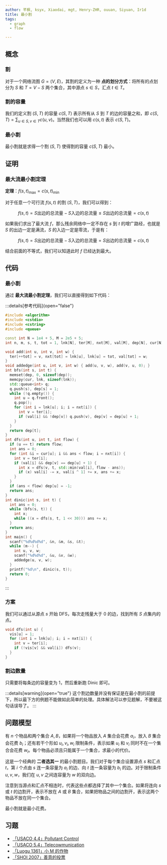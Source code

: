 ```yaml
---
author: 芊枫, ksyx, Xiaodai, mgt, Henry-ZHR, ouuan, Siyuan, Ir1d
title: 最小割
tags:
  - graph
  - flow

---
```


## 概念

### 割

对于一个网络流图 $G=(V,E)$，其割的定义为一种 **点的划分方式**：将所有的点划分为 $S$ 和 $T=V-S$ 两个集合，其中源点 $s\in S$，汇点 $t\in T$。

### 割的容量

我们的定义割 $(S,T)$ 的容量 $c(S,T)$ 表示所有从 $S$ 到 $T$ 的边的容量之和，即 $c(S,T)=\sum_{u\in S,v\in T}c(u,v)$。当然我们也可以用 $c(s,t)$ 表示 $c(S,T)$。

### 最小割

最小割就是求得一个割 $(S,T)$ 使得割的容量 $c(S,T)$ 最小。

## 证明

### 最大流最小割定理

**定理**：$f(s,t)_{\max}=c(s,t)_{\min}$

对于任意一个可行流 $f(s,t)$ 的割 $(S,T)$，我们可以得到：

$$
f(s,t)=S\text{出边的总流量}-S\text{入边的总流量}\le S\text{出边的总流量}=c(s,t)
$$

如果我们求出了最大流 $f$，那么残余网络中一定不存在 $s$ 到 $t$ 的增广路经，也就是 $S$ 的出边一定是满流，$S$ 的入边一定是零流，于是有：

$$
f(s,t)=S\text{出边的总流量}-S\text{入边的总流量}=S\text{出边的总流量}=c(s,t)
$$

结合前面的不等式，我们可以知道此时 $f$ 已经达到最大。

## 代码

### 最小割

通过 **最大流最小割定理**，我们可以直接得到如下代码：

:::details[参考代码]{open="false"}
```cpp
#include <algorithm>
#include <cstdio>
#include <cstring>
#include <queue>

const int N = 1e4 + 5, M = 2e5 + 5;
int n, m, s, t, tot = 1, lnk[N], ter[M], nxt[M], val[M], dep[N], cur[N];

void add(int u, int v, int w) {
  ter[++tot] = v, nxt[tot] = lnk[u], lnk[u] = tot, val[tot] = w;
}
void addedge(int u, int v, int w) { add(u, v, w), add(v, u, 0); }
int bfs(int s, int t) {
  memset(dep, 0, sizeof(dep));
  memcpy(cur, lnk, sizeof(lnk));
  std::queue<int> q;
  q.push(s), dep[s] = 1;
  while (!q.empty()) {
    int u = q.front();
    q.pop();
    for (int i = lnk[u]; i; i = nxt[i]) {
      int v = ter[i];
      if (val[i] && !dep[v]) q.push(v), dep[v] = dep[u] + 1;
    }
  }
  return dep[t];
}
int dfs(int u, int t, int flow) {
  if (u == t) return flow;
  int ans = 0;
  for (int &i = cur[u]; i && ans < flow; i = nxt[i]) {
    int v = ter[i];
    if (val[i] && dep[v] == dep[u] + 1) {
      int x = dfs(v, t, std::min(val[i], flow - ans));
      if (x) val[i] -= x, val[i ^ 1] += x, ans += x;
    }
  }
  if (ans < flow) dep[u] = -1;
  return ans;
}
int dinic(int s, int t) {
  int ans = 0;
  while (bfs(s, t)) {
    int x;
    while ((x = dfs(s, t, 1 << 30))) ans += x;
  }
  return ans;
}
int main() {
  scanf("%d%d%d%d", &n, &m, &s, &t);
  while (m--) {
    int u, v, w;
    scanf("%d%d%d", &u, &v, &w);
    addedge(u, v, w);
  }
  printf("%d\n", dinic(s, t));
  return 0;
}
```
:::

### 方案

我们可以通过从源点 $s$ 开始 DFS，每次走残量大于 $0$ 的边，找到所有 $S$ 点集内的点。

```cpp
void dfs(int u) {
  vis[u] = 1;
  for (int i = lnk[u]; i; i = nxt[i]) {
    int v = ter[i];
    if (!vis[v] && val[i]) dfs(v);
  }
}
```

### 割边数量

只需要将每条边的容量变为 $1$，然后重新跑 Dinic 即可。

:::details[warning]{open="true"}
这个割边数量并没有保证是在最小割的前提下，所以最下方的例题不能做如此简单的处理。具体解法可以参见题解，不要被这句话误导了。
:::

## 问题模型

有 $n$ 个物品和两个集合 $A,B$，如果将一个物品放入 $A$ 集合会花费 $a_i$，放入 $B$ 集合会花费 $b_i$；还有若干个形如 $u_i,v_i,w_i$ 限制条件，表示如果 $u_i$ 和 $v_i$ 同时不在一个集合会花费 $w_i$。每个物品必须且只能属于一个集合，求最小的代价。

这是一个经典的 **二者选其一** 的最小割题目。我们对于每个集合设置源点 $s$ 和汇点 $t$，第 $i$ 个点由 $s$ 连一条容量为 $a_i$ 的边、向 $t$ 连一条容量为 $b_i$ 的边。对于限制条件 $u,v,w$，我们在 $u,v$ 之间连容量为 $w$ 的双向边。

注意到当源点和汇点不相连时，代表这些点都选择了其中一个集合。如果将连向 $s$ 或 $t$ 的边割开，表示不放在 $A$ 或 $B$ 集合，如果把物品之间的边割开，表示这两个物品不放在同一个集合。

最小割就是最小花费。

## 习题

*   [「USACO 4.4」Pollutant Control](https://www.luogu.com.cn/problem/P1344)
*   [「USACO 5.4」Telecowmunication](https://www.luogu.com.cn/problem/P1345)
*   [「Luogu 1361」小 M 的作物](https://www.luogu.com.cn/problem/P1361)
*   [「SHOI 2007」善意的投票](https://www.luogu.com.cn/problem/P2057)
